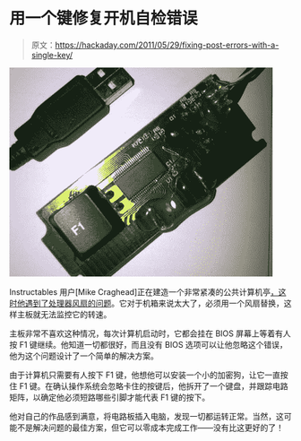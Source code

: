 # 用一个键修复开机自检错误

> 原文：<https://hackaday.com/2011/05/29/fixing-post-errors-with-a-single-key/>

![one_key_keyboard](img/80380f035ed7f9e989880eff2f48fb9e.png "one_key_keyboard")

Instructables 用户[Mike Craghead]正在建造一个非常紧凑的公共计算机亭[，这时他遇到了处理器风扇的问题](http://www.instructables.com/id/One-Key-Keyboard-Hack)。它对于机箱来说太大了，必须用一个风扇替换，这样主板就无法监控它的转速。

主板非常不喜欢这种情况，每次计算机启动时，它都会挂在 BIOS 屏幕上等着有人按 F1 键继续。他知道一切都很好，而且没有 BIOS 选项可以让他忽略这个错误，他为这个问题设计了一个简单的解决方案。

由于计算机只需要有人按下 F1 键，他想他可以安装一个小的加密狗，让它一直按住 F1 键。在确认操作系统会忽略卡住的按键后，他拆开了一个键盘，并跟踪电路矩阵，以确定他必须短路哪些引脚才能代表 F1 键的按下。

他对自己的作品感到满意，将电路板插入电脑，发现一切都运转正常。当然，这可能不是解决问题的最佳方案，但它可以零成本完成工作——没有比这更好的了！